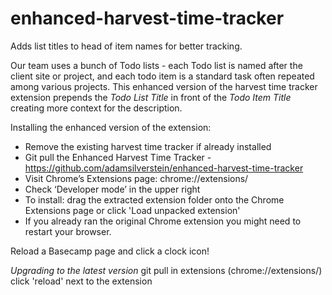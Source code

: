 enhanced-harvest-time-tracker
=============================

Adds list titles to head of item names for better tracking.

Our team uses a bunch of Todo lists - each Todo list is named after the client site or project, and each todo item is a standard task often repeated among various projects.  This enhanced version of the harvest time tracker extension  prepends the *Todo List Title* in front of the *Todo Item Title* creating more context for the description.

Installing the enhanced version of the extension:

 * Remove the existing harvest time tracker if already installed
 * Git pull the Enhanced Harvest Time Tracker - https://github.com/adamsilverstein/enhanced-harvest-time-tracker
 * Visit Chrome’s Extensions page: chrome://extensions/
 * Check ‘Developer mode’ in the upper right
 * To install: drag the extracted extension folder onto the Chrome Extensions page or click 'Load unpacked extension'
 * If you already ran the original Chrome extension you might need to restart your browser.

Reload a Basecamp page and click a clock icon!

*Upgrading to the latest version*
git pull
in extensions (chrome://extensions/) click 'reload' next to the extension
